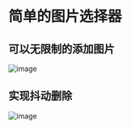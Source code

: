 简单的图片选择器
======================
可以无限制的添加图片
------------------
![image](https://github.com/codeXiaoQiang/PhotoPicker/blob/master/2.pic.png)


实现抖动删除
----------------
![image](https://github.com/codeXiaoQiang/PhotoPicker/blob/master/3.pic.png)

